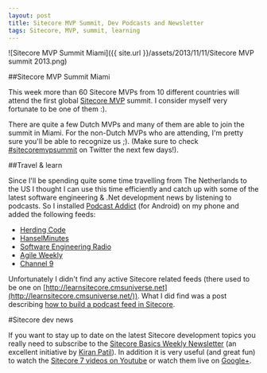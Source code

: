 ```yaml
---
layout: post
title: Sitecore MVP Summit, Dev Podcasts and Newsletter
tags: Sitecore, MVP, summit, learning
---
```


![Sitecore MVP Summit Miami]({{ site.url }}/assets/2013/11/11/Sitecore MVP summit 2013.png)


##Sitecore MVP Summit Miami

This week more than 60 Sitecore MVPs from 10 different countries will attend the first global [Sitecore MVP](http://sitecoremvpsummit.net/) summit. I consider myself very fortunate to be one of them :).

There are quite a few Dutch MVPs and many of them are able to join the summit in Miami. For the non-Dutch MVPs who are attending, I'm pretty sure you'll be able to recognize us ;). (Make sure to check [#sitecoremvpsummit](https://twitter.com/search?q=%23sitecoremvpsummit) on Twitter the next few days!).

##Travel &amp; learn

Since I'll be spending quite some time travelling from The Netherlands to the US I thought I can use this time efficiently and catch up with some of the latest software engineering & .Net development news by listening to podcasts. So I installed [Podcast Addict](https://play.google.com/store/apps/details?id=com.bambuna.podcastaddict) (for Android) on my phone and added the following feeds:

- [Herding Code](http://herdingcode.com/)
- [HanselMinutes](http://www.hanselminutes.com/)
- [Software Engineering Radio](http://www.se-radio.net/)
- [Agile Weekly](http://integrumtech.com/category/agile-weekly-podcast/)
- [Channel 9](http://channel9.msdn.com/Feeds/RSS)

Unfortunately I didn't find any active Sitecore related feeds (there used to be one on [http://learnsitecore.cmsuniverse.net](http://learnsitecore.cmsuniverse.net/)). What I did find was a post describing [how to build a podcast feed in Sitecore](http://ihuangsitecore.blogspot.nl/2013/06/sitecore-podcast-feed.html).

#Sitecore dev news

If you want to stay up to date on the latest Sitecore development topics you really need to subscribe to the [Sitecore Basics Weekly Newsletter](http://tinyletter.com/sitecorebasics) (an excellent initiative by [Kiran Patil](https://twitter.com/kiranpatils)). In addition it is very useful (and great fun) to watch the [Sitecore 7 videos on Youtube](http://www.youtube.com/user/SitecorePM) or watch them live on [Google+](https://plus.google.com/+sitecore/posts).
